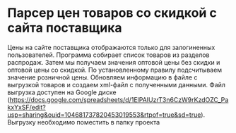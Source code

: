# Парсер цен товаров со скидкой с сайта поставщика

Цены на сайте поставщика отображаются только для залогиненных пользователей. Программа собирает список товаров из разделов распродаж. Затем мы получаем значения оптовой цены без скидки и оптовой цены со скидкой.
По установленному правилу подсчитываем значение розничной цены. Обновляем информацию в файле с выгрузкой товаров и создаем xml-файл с полученными данными. Файл выгрузка доступен на Google диске (https://docs.google.com/spreadsheets/d/1ElPAIUzrT3n6CzW9rKzdOZC_PakxYxSF/edit?usp=sharing&ouid=104681737820453019553&rtpof=true&sd=true). Выгрузку необходимо поместить в папку проекта
